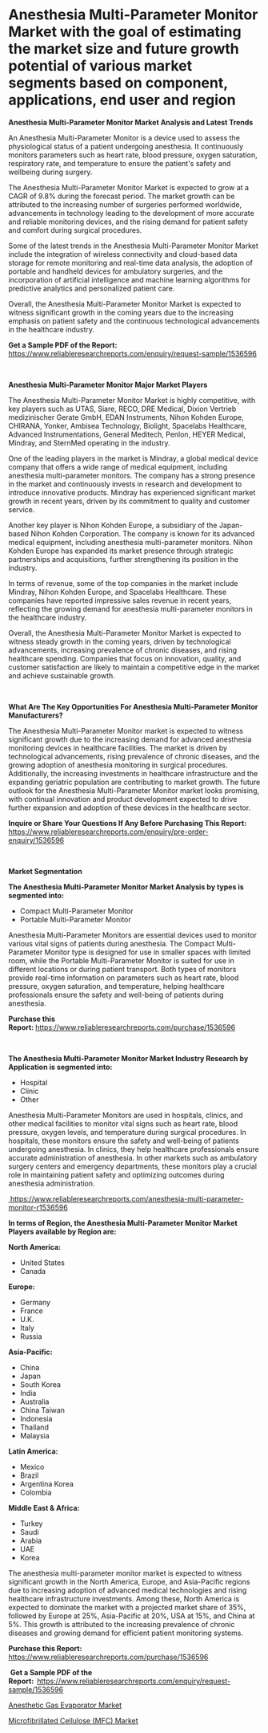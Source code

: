 <p><h1>Anesthesia Multi-Parameter Monitor Market with the goal of estimating the market size and future growth potential of various market segments based on component, applications, end user and region</h1></p><p><strong>Anesthesia Multi-Parameter Monitor Market Analysis and Latest Trends</strong></p>
<p><p>An Anesthesia Multi-Parameter Monitor is a device used to assess the physiological status of a patient undergoing anesthesia. It continuously monitors parameters such as heart rate, blood pressure, oxygen saturation, respiratory rate, and temperature to ensure the patient's safety and wellbeing during surgery.</p><p>The Anesthesia Multi-Parameter Monitor Market is expected to grow at a CAGR of 9.8% during the forecast period. The market growth can be attributed to the increasing number of surgeries performed worldwide, advancements in technology leading to the development of more accurate and reliable monitoring devices, and the rising demand for patient safety and comfort during surgical procedures.</p><p>Some of the latest trends in the Anesthesia Multi-Parameter Monitor Market include the integration of wireless connectivity and cloud-based data storage for remote monitoring and real-time data analysis, the adoption of portable and handheld devices for ambulatory surgeries, and the incorporation of artificial intelligence and machine learning algorithms for predictive analytics and personalized patient care.</p><p>Overall, the Anesthesia Multi-Parameter Monitor Market is expected to witness significant growth in the coming years due to the increasing emphasis on patient safety and the continuous technological advancements in the healthcare industry.</p></p>
<p><strong>Get a Sample PDF of the Report:&nbsp;</strong> <a href="https://www.reliableresearchreports.com/enquiry/request-sample/1536596">https://www.reliableresearchreports.com/enquiry/request-sample/1536596</a></p>
<p>&nbsp;</p>
<p><strong>Anesthesia Multi-Parameter Monitor Major Market Players</strong></p>
<p><p>The Anesthesia Multi-Parameter Monitor Market is highly competitive, with key players such as UTAS, Siare, RECO, DRE Medical, Dixion Vertrieb medizinischer Gerate GmbH, EDAN Instruments, Nihon Kohden Europe, CHIRANA, Yonker, Ambisea Technology, Biolight, Spacelabs Healthcare, Advanced Instrumentations, General Meditech, Penlon, HEYER Medical, Mindray, and SternMed operating in the industry.</p><p>One of the leading players in the market is Mindray, a global medical device company that offers a wide range of medical equipment, including anesthesia multi-parameter monitors. The company has a strong presence in the market and continuously invests in research and development to introduce innovative products. Mindray has experienced significant market growth in recent years, driven by its commitment to quality and customer service.</p><p>Another key player is Nihon Kohden Europe, a subsidiary of the Japan-based Nihon Kohden Corporation. The company is known for its advanced medical equipment, including anesthesia multi-parameter monitors. Nihon Kohden Europe has expanded its market presence through strategic partnerships and acquisitions, further strengthening its position in the industry.</p><p>In terms of revenue, some of the top companies in the market include Mindray, Nihon Kohden Europe, and Spacelabs Healthcare. These companies have reported impressive sales revenue in recent years, reflecting the growing demand for anesthesia multi-parameter monitors in the healthcare industry.</p><p>Overall, the Anesthesia Multi-Parameter Monitor Market is expected to witness steady growth in the coming years, driven by technological advancements, increasing prevalence of chronic diseases, and rising healthcare spending. Companies that focus on innovation, quality, and customer satisfaction are likely to maintain a competitive edge in the market and achieve sustainable growth.</p></p>
<p>&nbsp;</p>
<p><strong>What Are The Key Opportunities For Anesthesia Multi-Parameter Monitor Manufacturers?</strong></p>
<p><p>The Anesthesia Multi-Parameter Monitor market is expected to witness significant growth due to the increasing demand for advanced anesthesia monitoring devices in healthcare facilities. The market is driven by technological advancements, rising prevalence of chronic diseases, and the growing adoption of anesthesia monitoring in surgical procedures. Additionally, the increasing investments in healthcare infrastructure and the expanding geriatric population are contributing to market growth. The future outlook for the Anesthesia Multi-Parameter Monitor market looks promising, with continual innovation and product development expected to drive further expansion and adoption of these devices in the healthcare sector.</p></p>
<p><strong>Inquire or Share Your Questions If Any Before Purchasing This Report:</strong> <a href="https://www.reliableresearchreports.com/enquiry/pre-order-enquiry/1536596">https://www.reliableresearchreports.com/enquiry/pre-order-enquiry/1536596</a></p>
<p>&nbsp;</p>
<p><strong>Market Segmentation</strong></p>
<p><strong>The Anesthesia Multi-Parameter Monitor Market Analysis by types is segmented into:</strong></p>
<p><ul><li>Compact Multi-Parameter Monitor</li><li>Portable Multi-Parameter Monitor</li></ul></p>
<p><p>Anesthesia Multi-Parameter Monitors are essential devices used to monitor various vital signs of patients during anesthesia. The Compact Multi-Parameter Monitor type is designed for use in smaller spaces with limited room, while the Portable Multi-Parameter Monitor is suited for use in different locations or during patient transport. Both types of monitors provide real-time information on parameters such as heart rate, blood pressure, oxygen saturation, and temperature, helping healthcare professionals ensure the safety and well-being of patients during anesthesia.</p></p>
<p><strong>Purchase this Report:&nbsp;</strong><a href="https://www.reliableresearchreports.com/purchase/1536596">https://www.reliableresearchreports.com/purchase/1536596</a></p>
<p>&nbsp;</p>
<p><strong>The Anesthesia Multi-Parameter Monitor Market Industry Research by Application is segmented into:</strong></p>
<p><ul><li>Hospital</li><li>Clinic</li><li>Other</li></ul></p>
<p><p>Anesthesia Multi-Parameter Monitors are used in hospitals, clinics, and other medical facilities to monitor vital signs such as heart rate, blood pressure, oxygen levels, and temperature during surgical procedures. In hospitals, these monitors ensure the safety and well-being of patients undergoing anesthesia. In clinics, they help healthcare professionals ensure accurate administration of anesthesia. In other markets such as ambulatory surgery centers and emergency departments, these monitors play a crucial role in maintaining patient safety and optimizing outcomes during anesthesia administration.</p></p>
<p><a href="https://www.reliableresearchreports.com/anesthesia-multi-parameter-monitor-r1536596">&nbsp;https://www.reliableresearchreports.com/anesthesia-multi-parameter-monitor-r1536596</a></p>
<p><strong>In terms of Region, the Anesthesia Multi-Parameter Monitor Market Players available by Region are:</strong></p>
<p>
    <p> <strong> North America: </strong>
        <ul>
            <li>United States</li>
            <li>Canada</li>
        </ul>
        </p> 
    <p> <strong> Europe: </strong>
        <ul>
            <li>Germany</li>
            <li>France</li>
            <li>U.K.</li>
            <li>Italy</li>
            <li>Russia</li>
        </ul>
        </p> 
    <p> <strong> Asia-Pacific: </strong>
        <ul>
            <li>China</li>
            <li>Japan</li>
            <li>South Korea</li>
            <li>India</li>
            <li>Australia</li>
            <li>China Taiwan</li>
            <li>Indonesia</li>
            <li>Thailand</li>
            <li>Malaysia</li>
        </ul>
        </p> 
    <p> <strong> Latin America: </strong>
        <ul>
            <li>Mexico</li>
            <li>Brazil</li>
            <li>Argentina Korea</li>
            <li>Colombia</li>
        </ul>
        </p> 
    <p> <strong> Middle East & Africa: </strong>
        <ul>
            <li>Turkey</li>
            <li>Saudi</li>
            <li>Arabia</li>
            <li>UAE</li>
            <li>Korea</li>
        </ul>
    </p>
    </p>
<p><p>The anesthesia multi-parameter monitor market is expected to witness significant growth in the North America, Europe, and Asia-Pacific regions due to increasing adoption of advanced medical technologies and rising healthcare infrastructure investments. Among these, North America is expected to dominate the market with a projected market share of 35%, followed by Europe at 25%, Asia-Pacific at 20%, USA at 15%, and China at 5%. This growth is attributed to the increasing prevalence of chronic diseases and growing demand for efficient patient monitoring systems.</p></p>
<p><strong>Purchase this Report: </strong><a href="https://www.reliableresearchreports.com/purchase/1536596">https://www.reliableresearchreports.com/purchase/1536596</a></p>
<p>&nbsp;<strong>Get a Sample PDF of the Report:&nbsp;&nbsp;</strong><a href="https://www.reliableresearchreports.com/enquiry/request-sample/1536596">https://www.reliableresearchreports.com/enquiry/request-sample/1536596</a></p>
<p><strong></strong></p>
<p><p><a href="https://github.com/susanjprice2023/Market-Research-Report-List-1/blob/main/anesthetic-gas-evaporator-market.md">Anesthetic Gas Evaporator Market</a></p><p><a href="https://noble-drawer-34c.notion.site/Microfibrillated-Cellulose-MFC-Market-Report-Reveals-the-Latest-Trends-And-Growth-Opportunities-of-3a95e72e038a4652b4003d0d64f3d52a">Microfibrillated Cellulose (MFC) Market</a></p></p>
